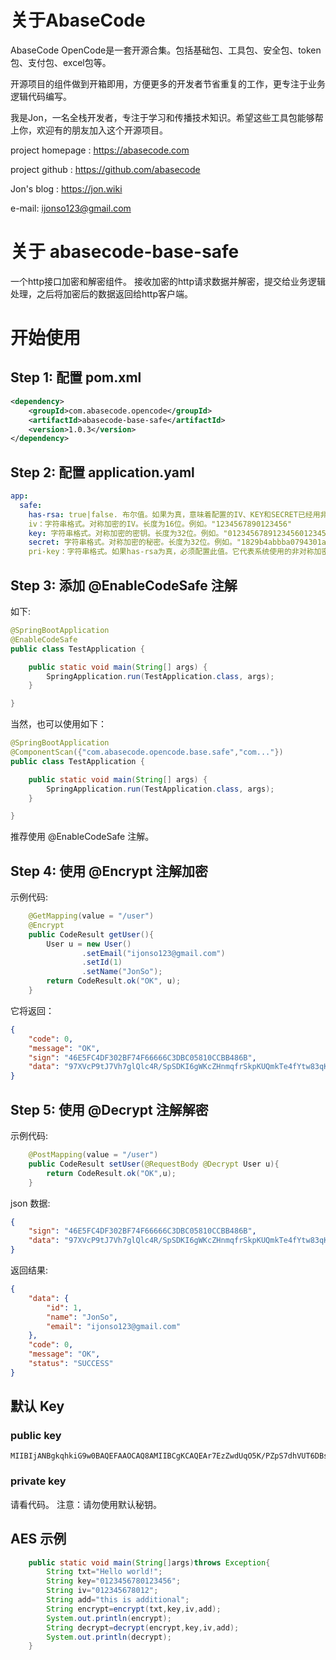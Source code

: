 # 关于AbaseCode

AbaseCode OpenCode是一套开源合集。包括基础包、工具包、安全包、token包、支付包、excel包等。

开源项目的组件做到开箱即用，方便更多的开发者节省重复的工作，更专注于业务逻辑代码编写。

我是Jon，一名全栈开发者，专注于学习和传播技术知识。希望这些工具包能够帮上你，欢迎有的朋友加入这个开源项目。

project homepage : https://abasecode.com

project github : https://github.com/abasecode

Jon's blog : https://jon.wiki

e-mail: ijonso123@gmail.com

# 关于 abasecode-base-safe

一个http接口加密和解密组件。 接收加密的http请求数据并解密，提交给业务逻辑处理，之后将加密后的数据返回给http客户端。

# 开始使用

## Step 1: 配置 pom.xml

``` xml
<dependency>
    <groupId>com.abasecode.opencode</groupId>
    <artifactId>abasecode-base-safe</artifactId>
    <version>1.0.3</version>
</dependency>
```

## Step 2: 配置 application.yaml

``` yaml
app:
  safe:
    has-rsa: true|false. 布尔值。如果为真，意味着配置的IV、KEY和SECRET已经用非对称公钥进行了加密。必须配置pri-key非对称私钥字符串。
    iv：字符串格式。对称加密的IV。长度为16位。例如。"1234567890123456"
    key: 字符串格式。对称加密的密钥。长度为32位。例如。"01234567891234560123456789123456"
    secret: 字符串格式。对称加密的秘密。长度为32位。例如。"1829b4abbba0794301a075fc2283d2ba"    
    pri-key：字符串格式。如果has-rsa为真，必须配置此值。它代表系统使用的非对称加密的私钥字符串，例如。"MIIEvQIBADANBgkqh...."
```

## Step 3: 添加 @EnableCodeSafe 注解

如下:

```java
@SpringBootApplication
@EnableCodeSafe
public class TestApplication {

    public static void main(String[] args) {
        SpringApplication.run(TestApplication.class, args);
    }

}
```

当然，也可以使用如下：

```java
@SpringBootApplication
@ComponentScan({"com.abasecode.opencode.base.safe","com..."})
public class TestApplication {

    public static void main(String[] args) {
        SpringApplication.run(TestApplication.class, args);
    }

}
```

推荐使用 @EnableCodeSafe 注解。

## Step 4: 使用 @Encrypt 注解加密

示例代码:

``` java
    @GetMapping(value = "/user")
    @Encrypt
    public CodeResult getUser(){
        User u = new User()
                .setEmail("ijonso123@gmail.com")
                .setId(1)
                .setName("JonSo");
        return CodeResult.ok("OK", u);
    }
```

它将返回：

```json
{
    "code": 0,
    "message": "OK",
    "sign": "46E5FC4DF302BF74F66666C3DBC05810CCBB486B",
    "data": "97XVcP9tJ7Vh7glQlc4R/SpSDKI6gWKcZHnmqfrSkpKUQmkTe4fYtw83qKgz5tTGkeMyaC9F4UmzGPqDVxa0U2A5h/jRn1eUnYvHFARky6ZWY99VFBJ3WDHYQBBZTK9P11C4a1J+Zw=="
}
```

## Step 5: 使用 @Decrypt 注解解密

示例代码:

``` java
    @PostMapping(value = "/user")
    public CodeResult setUser(@RequestBody @Decrypt User u){
        return CodeResult.ok("OK",u);
    }
```

json 数据:

```json
{
    "sign": "46E5FC4DF302BF74F66666C3DBC05810CCBB486B",
    "data": "97XVcP9tJ7Vh7glQlc4R/SpSDKI6gWKcZHnmqfrSkpKUQmkTe4fYtw83qKgz5tTGkeMyaC9F4UmzGPqDVxa0U2A5h/jRn1eUnYvHFARky6ZWY99VFBJ3WDHYQBBZTK9P11C4a1J+Zw=="
}
```

返回结果:

```json
{
    "data": {
        "id": 1,
        "name": "JonSo",
        "email": "ijonso123@gmail.com"
    },
    "code": 0,
    "message": "OK",
    "status": "SUCCESS"
}
```

## 默认 Key

### public key

```
MIIBIjANBgkqhkiG9w0BAQEFAAOCAQ8AMIIBCgKCAQEAr7EzZwdUqO5K/PZpS7dhVUT6DBslpzKcAgrV8GmPnksjbH4QzM5OrMtePvmLPxLZGxc4PClSo0+xLVsc9C9ycQs71xB/8TcDcWugoWMITJAiqbB1mF0zo0aruklJLJZSyjSLbWqZXE7dcW2f86FQ+CduBpZWojTW2WVRSP7urxGR8pc2Rxm21bvGW0i9BgbUVgrvRZxrvXtL9pUDPFZw96eB85ZY8p7/Dbz6yK+JENRn2ePIsLhfD2ut/YlR0SfPq5NPKAmtOvH2EwawU6XQ24i1dpuNRPTdQUET9c78LHcfGlWvY2ccdgudecHR+2C7hN5owsp5d6FnVW4EV5qNGQIDAQAB
```

### private key

请看代码。
注意：请勿使用默认秘钥。

## AES 示例

```java
    public static void main(String[]args)throws Exception{
        String txt="Hello world!";
        String key="0123456780123456";
        String iv="012345678012";
        String add="this is additional";
        String encrypt=encrypt(txt,key,iv,add);
        System.out.println(encrypt);
        String decrypt=decrypt(encrypt,key,iv,add);
        System.out.println(decrypt);
    }
```